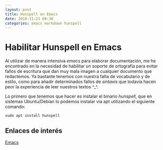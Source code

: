 ```yaml
---
layout: post
title: Hunspell en Emacs
date: 2018-11-21 08:30
categories: emacs markdown hunspell
---
```


# Habilitar Hunspell en Emacs

Al utilizar de manera intensiva *emacs* para elaborar documentación, me he encontrado en la necesidad de habilitar un soporte de ortografía para evitar fallos de escritura que dan muy mala imagen a cualquier documento que redactemos. Ya bastante tenemos con nuestra falta de vocabulario y de estilo, como para añadir determinados fallos de *sintaxis* que todavía hacen peor la experiencia de leer nuestros textos ^_^.

Lo primero que tenemos que hacer es instalar el binario *hunspell*, que en sistemas Ubuntu/Debian lo podemos instalar via apt utilizando el siguiente comando:

`sudo apt install hunspell`



## Enlaces de interés

[Emacs](https://www.gnu.org/software/emacs/)

